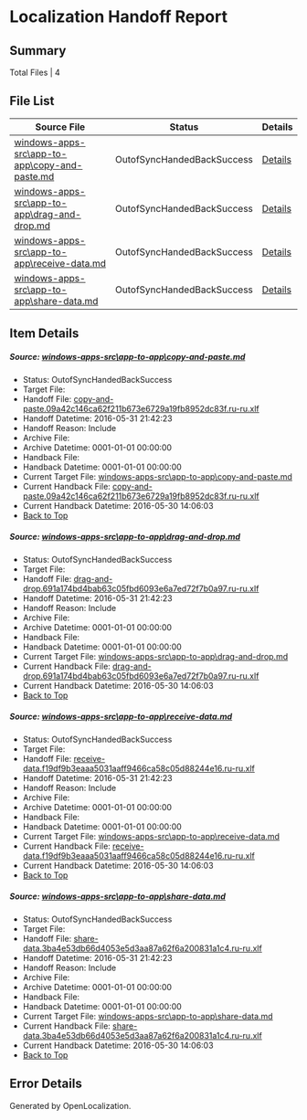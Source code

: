 # <a name='report-top'></a> Localization Handoff Report

## Summary
 Total Files | 4

## File List
 Source File | Status | Details 
 ----------- | ------ | ------- 
 [windows-apps-src\app-to-app\copy-and-paste.md](https://github.com/Microsoft/windows-apps/blob/bd2df770211332e2f6dba0bed0b1184836b81446/windows-apps-src/app-to-app/copy-and-paste.md) | OutofSyncHandedBackSuccess | [Details](#ff4fc70743b329fca2cec564976b4b512eee61ef128)
 [windows-apps-src\app-to-app\drag-and-drop.md](https://github.com/Microsoft/windows-apps/blob/bd2df770211332e2f6dba0bed0b1184836b81446/windows-apps-src/app-to-app/drag-and-drop.md) | OutofSyncHandedBackSuccess | [Details](#b88f3ab7ed4fc5db2508235aaa310a0dd7b4cec4129)
 [windows-apps-src\app-to-app\receive-data.md](https://github.com/Microsoft/windows-apps/blob/bd2df770211332e2f6dba0bed0b1184836b81446/windows-apps-src/app-to-app/receive-data.md) | OutofSyncHandedBackSuccess | [Details](#3853ccd58cbf48c8d39431ca5f5398bb80923c41131)
 [windows-apps-src\app-to-app\share-data.md](https://github.com/Microsoft/windows-apps/blob/bd2df770211332e2f6dba0bed0b1184836b81446/windows-apps-src/app-to-app/share-data.md) | OutofSyncHandedBackSuccess | [Details](#6c41466b2104240137ca3b375a92ca1f7fde4301132)

## Item Details
##### <a name='ff4fc70743b329fca2cec564976b4b512eee61ef128'></a> Source: [windows-apps-src\app-to-app\copy-and-paste.md](https://github.com/Microsoft/windows-apps/blob/bd2df770211332e2f6dba0bed0b1184836b81446/windows-apps-src/app-to-app/copy-and-paste.md)
* Status: OutofSyncHandedBackSuccess
* Target File: 
* Handoff File: [copy-and-paste.09a42c146ca62f211b673e6729a19fb8952dc83f.ru-ru.xlf](https://github.com/Microsoft/WDG.handoff/blob/69a2ab7680b89e9fe9f023f1d0358439a51a8586/ol-handoff/Microsoft/windows-apps.ru-ru/master/copy-and-paste.09a42c146ca62f211b673e6729a19fb8952dc83f.ru-ru.xlf)
* Handoff Datetime: 2016-05-31 21:42:23
* Handoff Reason: Include
* Archive File: 
* Archive Datetime: 0001-01-01 00:00:00
* Handback File: 
* Handback Datetime: 0001-01-01 00:00:00
* Current Target File: [windows-apps-src\app-to-app\copy-and-paste.md](https://github.com/Microsoft/windows-apps.ru-ru/blob/e7872f786e987c46c3fca5f20ec42607f78920f2/windows-apps-src/app-to-app/copy-and-paste.md)
* Current Handback File: [copy-and-paste.09a42c146ca62f211b673e6729a19fb8952dc83f.ru-ru.xlf](https://github.com/Microsoft/WDG.handback/blob/0faf9b4ce6b19170fe83f60d030e1eaf7d92ea97/ol-handback/Microsoft/windows-apps.ru-ru/master/copy-and-paste.09a42c146ca62f211b673e6729a19fb8952dc83f.ru-ru.xlf)
* Current Handback Datetime: 2016-05-30 14:06:03
* [Back to Top](#report-top)

##### <a name='b88f3ab7ed4fc5db2508235aaa310a0dd7b4cec4129'></a> Source: [windows-apps-src\app-to-app\drag-and-drop.md](https://github.com/Microsoft/windows-apps/blob/bd2df770211332e2f6dba0bed0b1184836b81446/windows-apps-src/app-to-app/drag-and-drop.md)
* Status: OutofSyncHandedBackSuccess
* Target File: 
* Handoff File: [drag-and-drop.691a174bd4bab63c05fbd6093e6a7ed72f7b0a97.ru-ru.xlf](https://github.com/Microsoft/WDG.handoff/blob/69a2ab7680b89e9fe9f023f1d0358439a51a8586/ol-handoff/Microsoft/windows-apps.ru-ru/master/drag-and-drop.691a174bd4bab63c05fbd6093e6a7ed72f7b0a97.ru-ru.xlf)
* Handoff Datetime: 2016-05-31 21:42:23
* Handoff Reason: Include
* Archive File: 
* Archive Datetime: 0001-01-01 00:00:00
* Handback File: 
* Handback Datetime: 0001-01-01 00:00:00
* Current Target File: [windows-apps-src\app-to-app\drag-and-drop.md](https://github.com/Microsoft/windows-apps.ru-ru/blob/e7872f786e987c46c3fca5f20ec42607f78920f2/windows-apps-src/app-to-app/drag-and-drop.md)
* Current Handback File: [drag-and-drop.691a174bd4bab63c05fbd6093e6a7ed72f7b0a97.ru-ru.xlf](https://github.com/Microsoft/WDG.handback/blob/0faf9b4ce6b19170fe83f60d030e1eaf7d92ea97/ol-handback/Microsoft/windows-apps.ru-ru/master/drag-and-drop.691a174bd4bab63c05fbd6093e6a7ed72f7b0a97.ru-ru.xlf)
* Current Handback Datetime: 2016-05-30 14:06:03
* [Back to Top](#report-top)

##### <a name='3853ccd58cbf48c8d39431ca5f5398bb80923c41131'></a> Source: [windows-apps-src\app-to-app\receive-data.md](https://github.com/Microsoft/windows-apps/blob/bd2df770211332e2f6dba0bed0b1184836b81446/windows-apps-src/app-to-app/receive-data.md)
* Status: OutofSyncHandedBackSuccess
* Target File: 
* Handoff File: [receive-data.f19df9b3eaaa5031aaff9466ca58c05d88244e16.ru-ru.xlf](https://github.com/Microsoft/WDG.handoff/blob/69a2ab7680b89e9fe9f023f1d0358439a51a8586/ol-handoff/Microsoft/windows-apps.ru-ru/master/receive-data.f19df9b3eaaa5031aaff9466ca58c05d88244e16.ru-ru.xlf)
* Handoff Datetime: 2016-05-31 21:42:23
* Handoff Reason: Include
* Archive File: 
* Archive Datetime: 0001-01-01 00:00:00
* Handback File: 
* Handback Datetime: 0001-01-01 00:00:00
* Current Target File: [windows-apps-src\app-to-app\receive-data.md](https://github.com/Microsoft/windows-apps.ru-ru/blob/e7872f786e987c46c3fca5f20ec42607f78920f2/windows-apps-src/app-to-app/receive-data.md)
* Current Handback File: [receive-data.f19df9b3eaaa5031aaff9466ca58c05d88244e16.ru-ru.xlf](https://github.com/Microsoft/WDG.handback/blob/0faf9b4ce6b19170fe83f60d030e1eaf7d92ea97/ol-handback/Microsoft/windows-apps.ru-ru/master/receive-data.f19df9b3eaaa5031aaff9466ca58c05d88244e16.ru-ru.xlf)
* Current Handback Datetime: 2016-05-30 14:06:03
* [Back to Top](#report-top)

##### <a name='6c41466b2104240137ca3b375a92ca1f7fde4301132'></a> Source: [windows-apps-src\app-to-app\share-data.md](https://github.com/Microsoft/windows-apps/blob/bd2df770211332e2f6dba0bed0b1184836b81446/windows-apps-src/app-to-app/share-data.md)
* Status: OutofSyncHandedBackSuccess
* Target File: 
* Handoff File: [share-data.3ba4e53db66d4053e5d3aa87a62f6a200831a1c4.ru-ru.xlf](https://github.com/Microsoft/WDG.handoff/blob/69a2ab7680b89e9fe9f023f1d0358439a51a8586/ol-handoff/Microsoft/windows-apps.ru-ru/master/share-data.3ba4e53db66d4053e5d3aa87a62f6a200831a1c4.ru-ru.xlf)
* Handoff Datetime: 2016-05-31 21:42:23
* Handoff Reason: Include
* Archive File: 
* Archive Datetime: 0001-01-01 00:00:00
* Handback File: 
* Handback Datetime: 0001-01-01 00:00:00
* Current Target File: [windows-apps-src\app-to-app\share-data.md](https://github.com/Microsoft/windows-apps.ru-ru/blob/e7872f786e987c46c3fca5f20ec42607f78920f2/windows-apps-src/app-to-app/share-data.md)
* Current Handback File: [share-data.3ba4e53db66d4053e5d3aa87a62f6a200831a1c4.ru-ru.xlf](https://github.com/Microsoft/WDG.handback/blob/0faf9b4ce6b19170fe83f60d030e1eaf7d92ea97/ol-handback/Microsoft/windows-apps.ru-ru/master/share-data.3ba4e53db66d4053e5d3aa87a62f6a200831a1c4.ru-ru.xlf)
* Current Handback Datetime: 2016-05-30 14:06:03
* [Back to Top](#report-top)


## Error Details

Generated by OpenLocalization.
